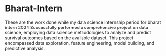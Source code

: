 # Bharat-Intern
These are the work done while my data science internship period for bharat intern 2024
Successfully performed a comprehensive project on data science, employing data science methodologies to analyze and predict survival outcomes based on the available dataset. This project encompassed data exploration, feature engineering, model building, and predictive analysis.
